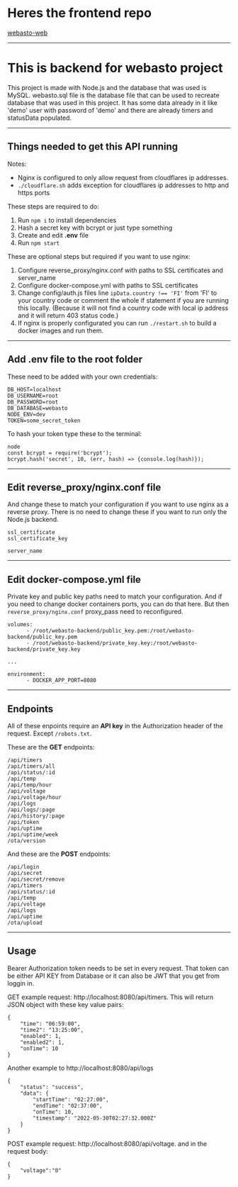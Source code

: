 # Heres the frontend repo
[webasto-web](https://github.com/lassesuomela/webasto-web)

---
# This is backend for webasto project

This project is made with Node.js and the database that was used is MySQL.
webasto.sql file is the database file that can be used to recreate database that was used in this project. It has some data already in it like 'demo' user with password of 'demo' and there are already timers and statusData populated. 

---
## Things needed to get this API running

Notes:
 - Nginx is configured to only allow request from cloudflares ip addresses.
 - `./cloudflare.sh` adds exception for cloudflares ip addresses to http and https ports

These steps are required to do:
1. Run `npm i` to install dependencies
2. Hash a secret key with bcrypt or just type something
4. Create and edit **.env** file
5. Run `npm start`

These are optional steps but required if you want to use nginx:
1. Configure reverse_proxy/nginx.conf with paths to SSL certificates and server_name
2. Configure docker-compose.yml with paths to SSL certificates 
3. Change config/auth.js files line `ipData.country !== 'FI'` from 'FI' to your country code or comment the whole if statement if you are running this locally. (Because it will not find a country code with local ip address and it will return 403 status code.)
4. If nginx is properly configurated you can run `./restart.sh` to build a docker images and run them.
   
---

## Add **.env** file to the root folder

These need to be added with your own credentials:

```
DB_HOST=localhost
DB_USERNAME=root
DB_PASSWORD=root
DB_DATABASE=webasto
NODE_ENV=dev
TOKEN=some_secret_token
```
To hash your token type these to the terminal:
```
node
const bcrypt = require('bcrypt');
bcrypt.hash('secret', 10, (err, hash) => {console.log(hash)});
```

---

## Edit reverse_proxy/nginx.conf file
And change these to match your configuration if you want to use nginx as a reverse proxy. There is no need to change these if you want to run only the Node.js backend.

```
ssl_certificate
ssl_certificate_key

server_name
```
---

## Edit docker-compose.yml file

Private key and public key paths need to match your configuration. And if you need to change docker containers ports, you can do that here. But then `reverse_proxy/nginx.conf` proxy_pass need to reconfigured.
```
volumes:
      - /root/webasto-backend/public_key.pem:/root/webasto-backend/public_key.pem
      - /root/webasto-backend/private_key.key:/root/webasto-backend/private_key.key
	  
...

environment:
      - DOCKER_APP_PORT=8080
```

---

## Endpoints

All of these enpoints require an **API key** in the Authorization header of the request. Except `/robots.txt`.

These are the **GET** endpoints:

```
/api/timers
/api/timers/all
/api/status/:id
/api/temp
/api/temp/hour
/api/voltage
/api/voltage/hour
/api/logs
/api/logs/:page
/api/history/:page
/api/token
/api/uptime
/api/uptime/week
/ota/version
```
And these are the **POST** endpoints:
```
/api/login
/api/secret
/api/secret/remove
/api/timers
/api/status/:id
/api/temp
/api/voltage
/api/logs
/api/uptime
/ota/upload
```
---
## Usage

Bearer Authorization token needs to be set in every request. That token can be either API KEY from Database or it can also be JWT that you get from loggin in.

GET example request: http://localhost:8080/api/timers.
This will return JSON object with these key value pairs:
```
{
	"time": "06:59:00",
	"time2": "13:25:00",
	"enabled": 1,
	"enabled2": 1,
	"onTime": 10
}
```
Another example to http://localhost:8080/api/logs
```
{
	"status": "success",
	"data": {
		"startTime": "02:27:00",
		"endTime": "02:37:00",
		"onTime": 10,
		"timestamp": "2022-05-30T02:27:32.000Z"
	}
}
```

POST example request: http://localhost:8080/api/voltage.
and in the request body:

```
{
	"voltage":"0"
}
```
